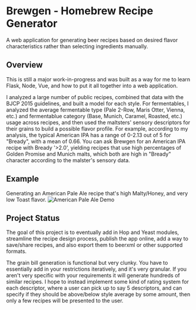 # Brewgen - Homebrew Recipe Generator

A web application for generating beer recipes based on desired flavor characteristics rather than selecting ingredients manually.

## Overview
This is still a major work-in-progress and was built as a way for me to learn Flask, Node, Vue, and how to put it all together into a web application. 

I analyzed a large number of public recipes, combined that data with the BJCP 2015 guidelines, and built a model for each style. For fermentables, I analyzed the average fermentable type (Pale 2-Row, Maris Otter, Vienna, etc.) and fermentablue category (Base, Munich, Caramel, Roasted, etc.) usage across recipes, and then used the maltsters' sensory descriptors for their grains to build a possible flavor profile. For example, according to my analysis, the typical American IPA has a range of 0-2.13 out of 5 for "Bready", with a mean of 0.66. You can ask Brewgen for an American IPA recipe with Bready '>2.0', yielding recipes that use high percentages of Golden Promise and Munich malts, which both are high in "Bready" character according to the malster's sensory data.


## Example
Generating an American Pale Ale recipe that's high Malty/Honey, and very low Toast flavor.
![American Pale Ale Demo](docs\images\pale-ale-demo.gif)

## Project Status

The goal of this project is to eventually add in Hop and Yeast modules, streamline the recipe design process, publish the app online, add a way to save/share recipes, and also export them to beerxml or other supported formats. 

The grain bill generation is functional but very clunky. You have to essentially add in your restrictions iteratively, and it's very granular. If you aren't very specific with your requirements it will generate hundreds of similar recipes. I hope to instead implement some kind of rating system for each descriptor, where a user can pick up to say 5 descriptors, and can specify if they should be above/below style average by some amount, then only a few recipes will be presented to the user. 

